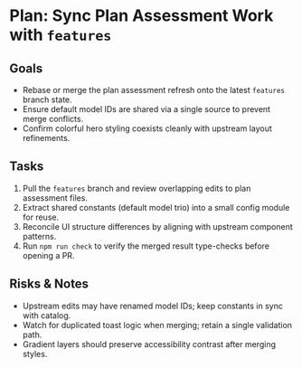 <!--
Author: gpt-5-codex
Date: 2025-10-18 21:06 UTC
PURPOSE: Outline tasks required to reconcile the plan assessment work with
         updates on the features branch and document validation steps.
SRP/DRY check: Pass - Documentation only, references implementation files
               without duplicating logic.
-->

# Plan: Sync Plan Assessment Work with `features`

## Goals
- Rebase or merge the plan assessment refresh onto the latest `features` branch state.
- Ensure default model IDs are shared via a single source to prevent merge conflicts.
- Confirm colorful hero styling coexists cleanly with upstream layout refinements.

## Tasks
1. Pull the `features` branch and review overlapping edits to plan assessment files.
2. Extract shared constants (default model trio) into a small config module for reuse.
3. Reconcile UI structure differences by aligning with upstream component patterns.
4. Run `npm run check` to verify the merged result type-checks before opening a PR.

## Risks & Notes
- Upstream edits may have renamed model IDs; keep constants in sync with catalog.
- Watch for duplicated toast logic when merging; retain a single validation path.
- Gradient layers should preserve accessibility contrast after merging styles.
